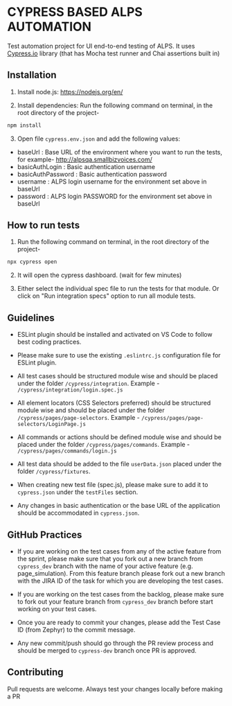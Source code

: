 # CYPRESS BASED ALPS AUTOMATION

Test automation project for UI end-to-end testing of ALPS. It uses [Cypress.io](https://cypress.io) library (that has Mocha test runner and Chai assertions built in)


## Installation

1. Install node.js:
https://nodejs.org/en/

2. Install dependencies:
Run the following command on terminal, in the root directory of the project-

```bash
npm install
```

3. Open file `cypress.env.json` and add the following values:
- baseUrl : Base URL of the environment where you want to run the tests, for example- http://alpsqa.smallbizvoices.com/
- basicAuthLogin : Basic authentication username
- basicAuthPassword : Basic authentication password
- username : ALPS login username for the environment set above in baseUrl
- password : ALPS login PASSWORD for the environment set above in baseUrl


## How to run tests

1. Run the following command on terminal, in the root directory of the project-
```bash
npx cypress open
```

2. It will open the cypress dashboard. (wait for few minutes)

3. Either select the individual spec file to run the tests for that module. Or click on "Run <x> integration specs" option to run all module tests.


## Guidelines
- ESLint plugin should be installed and activated on VS Code to follow best coding practices. 

- Please make sure to use the existing `.eslintrc.js` configuration file for ESLint plugin. 

- All test cases should be structured module wise and should be placed under the folder `/cypress/integration`. Example - `/cypress/integration/login.spec.js` 

- All element locators (CSS Selectors preferred) should be structured module wise and should be placed under the folder `/cypress/pages/page-selectors`. Example - `/cypress/pages/page-selectors/LoginPage.js` 

- All commands or actions should be defined module wise and should be placed under the folder `/cypress/pages/commands`. Example - `/cypress/pages/commands/login.js` 

- All test data should be added to the file `userData.json` placed under the folder `/cypress/fixtures`. 

- When creating new test file (spec.js), please make sure to add it to `cypress.json` under the `testFiles` section. 

- Any changes in basic authentication or the base URL of the application should be accommodated in `cypress.json`. 
    

## GitHub Practices
- If you are working on the test cases from any of the active feature from the sprint, please make sure that you fork out a new branch from `cypress_dev` branch with the name of your active feature (e.g. page_simulation). From this feature branch please fork out a new branch with the JIRA ID of the task for which you are developing the test cases.

- If you are working on the test cases from the backlog, please make sure to fork out your feature branch from `cypress_dev` branch before start working on your test cases.

- Once you are ready to commit your changes, please add the Test Case ID (from Zephyr) to the commit message.

- Any new commit/push should go through the PR review process and should be merged to `cypress-dev` branch once PR is approved.


## Contributing
Pull requests are welcome. Always test your changes locally before making a PR

